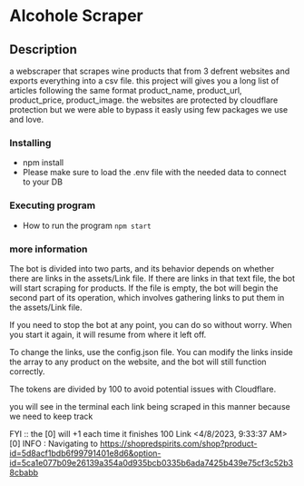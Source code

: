 # Alcohole Scraper

## Description
a webscraper that scrapes wine products that from 3 defrent websites and exports everything into a csv file. this project will gives you a long list of articles following the same format product_name, product_url, product_price, product_image. 
the websites are protected by cloudflare protection but we were able to bypass it easly using few packages we use and love.

### Installing

- npm install
- Please make sure to load the .env file with the needed data to connect to your DB

### Executing program

- How to run the program
  `npm start`

### more information

The bot is divided into two parts, and its behavior depends on whether there are links in the assets/Link file. If there are links in that text file, the bot will start scraping for products. If the file is empty, the bot will begin the second part of its operation, which involves gathering links to put them in the assets/Link file.

If you need to stop the bot at any point, you can do so without worry. When you start it again, it will resume from where it left off.

To change the links, use the config.json file. You can modify the links inside the array to any product on the website, and the bot will still function correctly.

The tokens are divided by 100 to avoid potential issues with Cloudflare.

you will see in the terminal each link being scraped in this manner because we need to keep track

FYI :: the [0] will +1 each time it finishes 100 Link
<4/8/2023, 9:33:37 AM> [0] INFO : Navigating to https://shopredspirits.com/shop?product-id=5d8acf1bdb6f99791401e8d6&option-id=5ca1e077b09e26139a354a0d935bcb0335b6ada7425b439e75cf3c52b38cbabb
